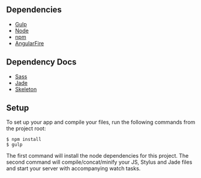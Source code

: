 ## Dependencies

- [Gulp](http://gulpjs.com/)
- [Node](https://nodejs.org/en/)
- [npm](https://www.npmjs.com/)
- [AngularFire](https://www.firebase.com/docs/web/libraries/angular/guide/)

## Dependency Docs

- [Sass](http://sass-lang.com/)
- [Jade](http://jade-lang.com/)
- [Skeleton](http://getskeleton.com/)

## Setup

To set up your app and compile your files, run the following commands from the project root:

```
$ npm install
$ gulp
```

The first command will install the node dependencies for this project. The second command will compile/concat/minify your JS, Stylus and Jade files and start your server with accompanying watch tasks.